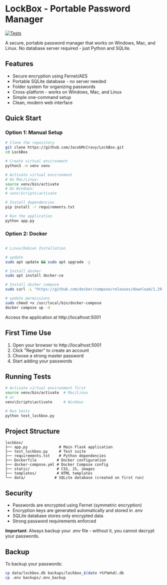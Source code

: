 # LockBox - Portable Password Manager

[![Tests](https://github.com/JacobMcCravy/LockBox/actions/workflows/tests.yml/badge.svg)](https://github.com/JacobMcCravy/LockBox/actions/workflows/tests.yml)

A secure, portable password manager that works on Windows, Mac, and Linux. No database server required - just Python and SQLite.

## Features

- Secure encryption using Fernet/AES
- Portable SQLite database - no server needed
- Folder system for organizing passwords
- Cross-platform - works on Windows, Mac, and Linux
- Simple one-command setup
- Clean, modern web interface

## Quick Start

### Option 1: Manual Setup
```bash
# Clone the repository
git clone https://github.com/JacobMcCravy/LockBox.git
cd LockBox

# Create virtual environment
python3 -m venv venv

# Activate virtual environment
# On Mac/Linux:
source venv/bin/activate
# On Windows:
# venv\Scripts\activate

# Install dependencies
pip install -r requirements.txt

# Run the application
python app.py
```

### Option 2: Docker
```bash

# Linux/Debian Installation

# update
sudo apt update && sudo apt upgrade -y

# Install docker
sudo apt install docker-ce

# Install docker compose
sudo curl -L "https://github.com/docker/compose/releases/download/1.29.2/docker-compose-$(uname -s)-$(uname -m)" -o /usr/local/bin/docker-compose

# update permissions
sudo chmod +x /usr/local/bin/docker-compose
docker compose up -d
```

Access the application at http://localhost:5001

## First Time Use

1. Open your browser to http://localhost:5001
2. Click "Register" to create an account
3. Choose a strong master password
4. Start adding your passwords

## Running Tests

```bash
# Activate virtual environment first
source venv/bin/activate  # Mac/Linux
# or
venv\Scripts\activate     # Windows

# Run tests
python test_lockbox.py
```

## Project Structure

```
lockbox/
├── app.py              # Main Flask application
├── test_lockbox.py     # Test suite
├── requirements.txt    # Python dependencies
├── Dockerfile         # Docker configuration
├── docker-compose.yml # Docker Compose config
├── static/            # CSS, JS, images
├── templates/         # HTML templates
└── data/             # SQLite database (created on first run)
```

## Security

- Passwords are encrypted using Fernet (symmetric encryption)
- Encryption keys are generated automatically and stored in .env
- SQLite database stores only encrypted data
- Strong password requirements enforced

**Important**: Always backup your .env file - without it, you cannot decrypt your passwords.

## Backup

To backup your passwords:
```bash
cp data/lockbox.db backups/lockbox_$(date +%Y%m%d).db
cp .env backups/.env_backup
```
